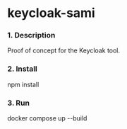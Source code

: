 # keycloak-sami

### 1. Description
Proof of concept for the Keycloak tool.

### 2. Install
npm install

### 3. Run
docker compose up --build
